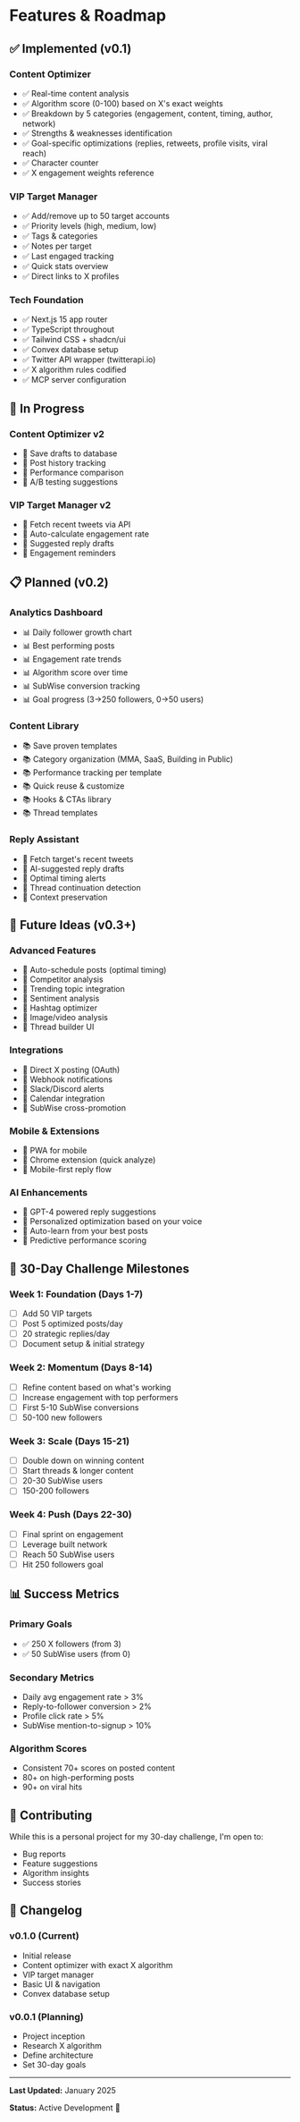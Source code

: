 # Features & Roadmap

## ✅ Implemented (v0.1)

### Content Optimizer
- ✅ Real-time content analysis
- ✅ Algorithm score (0-100) based on X's exact weights
- ✅ Breakdown by 5 categories (engagement, content, timing, author, network)
- ✅ Strengths & weaknesses identification
- ✅ Goal-specific optimizations (replies, retweets, profile visits, viral reach)
- ✅ Character counter
- ✅ X engagement weights reference

### VIP Target Manager
- ✅ Add/remove up to 50 target accounts
- ✅ Priority levels (high, medium, low)
- ✅ Tags & categories
- ✅ Notes per target
- ✅ Last engaged tracking
- ✅ Quick stats overview
- ✅ Direct links to X profiles

### Tech Foundation
- ✅ Next.js 15 app router
- ✅ TypeScript throughout
- ✅ Tailwind CSS + shadcn/ui
- ✅ Convex database setup
- ✅ Twitter API wrapper (twitterapi.io)
- ✅ X algorithm rules codified
- ✅ MCP server configuration

## 🚧 In Progress

### Content Optimizer v2
- 🔨 Save drafts to database
- 🔨 Post history tracking
- 🔨 Performance comparison
- 🔨 A/B testing suggestions

### VIP Target Manager v2
- 🔨 Fetch recent tweets via API
- 🔨 Auto-calculate engagement rate
- 🔨 Suggested reply drafts
- 🔨 Engagement reminders

## 📋 Planned (v0.2)

### Analytics Dashboard
- 📊 Daily follower growth chart
- 📊 Best performing posts
- 📊 Engagement rate trends
- 📊 Algorithm score over time
- 📊 SubWise conversion tracking
- 📊 Goal progress (3→250 followers, 0→50 users)

### Content Library
- 📚 Save proven templates
- 📚 Category organization (MMA, SaaS, Building in Public)
- 📚 Performance tracking per template
- 📚 Quick reuse & customize
- 📚 Hooks & CTAs library
- 📚 Thread templates

### Reply Assistant
- 💬 Fetch target's recent tweets
- 💬 AI-suggested reply drafts
- 💬 Optimal timing alerts
- 💬 Thread continuation detection
- 💬 Context preservation

## 🔮 Future Ideas (v0.3+)

### Advanced Features
- 🎯 Auto-schedule posts (optimal timing)
- 🎯 Competitor analysis
- 🎯 Trending topic integration
- 🎯 Sentiment analysis
- 🎯 Hashtag optimizer
- 🎯 Image/video analysis
- 🎯 Thread builder UI

### Integrations
- 🔌 Direct X posting (OAuth)
- 🔌 Webhook notifications
- 🔌 Slack/Discord alerts
- 🔌 Calendar integration
- 🔌 SubWise cross-promotion

### Mobile & Extensions
- 📱 PWA for mobile
- 📱 Chrome extension (quick analyze)
- 📱 Mobile-first reply flow

### AI Enhancements
- 🤖 GPT-4 powered reply suggestions
- 🤖 Personalized optimization based on your voice
- 🤖 Auto-learn from your best posts
- 🤖 Predictive performance scoring

## 🎯 30-Day Challenge Milestones

### Week 1: Foundation (Days 1-7)
- [ ] Add 50 VIP targets
- [ ] Post 5 optimized posts/day
- [ ] 20 strategic replies/day
- [ ] Document setup & initial strategy

### Week 2: Momentum (Days 8-14)
- [ ] Refine content based on what's working
- [ ] Increase engagement with top performers
- [ ] First 5-10 SubWise conversions
- [ ] 50-100 new followers

### Week 3: Scale (Days 15-21)
- [ ] Double down on winning content
- [ ] Start threads & longer content
- [ ] 20-30 SubWise users
- [ ] 150-200 followers

### Week 4: Push (Days 22-30)
- [ ] Final sprint on engagement
- [ ] Leverage built network
- [ ] Reach 50 SubWise users
- [ ] Hit 250 followers goal

## 📊 Success Metrics

### Primary Goals
- ✅ 250 X followers (from 3)
- ✅ 50 SubWise users (from 0)

### Secondary Metrics
- Daily avg engagement rate > 3%
- Reply-to-follower conversion > 2%
- Profile click rate > 5%
- SubWise mention-to-signup > 10%

### Algorithm Scores
- Consistent 70+ scores on posted content
- 80+ on high-performing posts
- 90+ on viral hits

## 🤝 Contributing

While this is a personal project for my 30-day challenge, I'm open to:
- Bug reports
- Feature suggestions
- Algorithm insights
- Success stories

## 📝 Changelog

### v0.1.0 (Current)
- Initial release
- Content optimizer with exact X algorithm
- VIP target manager
- Basic UI & navigation
- Convex database setup

### v0.0.1 (Planning)
- Project inception
- Research X algorithm
- Define architecture
- Set 30-day goals

---

**Last Updated:** January 2025

**Status:** Active Development 🚀

